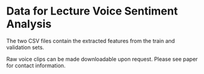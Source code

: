 # Data for Lecture Voice Sentiment Analysis
The two CSV files contain the extracted features from the train and validation sets.

Raw voice clips can be made downloadable upon request. Please see paper for contact information.
